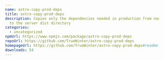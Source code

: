 ```yaml
---
name: astro-copy-prod-deps
title: astro-copy-prod-deps
description: Copies only the dependencies needed in production from node_modules
  to the server dist directory
categories:
  - uncategorized
npmUrl: https://www.npmjs.com/package/astro-copy-prod-deps
repoUrl: https://github.com/TrueWinter/astro-copy-prod-deps
homepageUrl: https://github.com/TrueWinter/astro-copy-prod-deps#readme
downloads: 54
---
```

